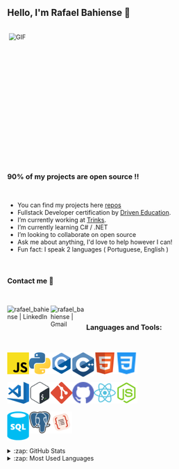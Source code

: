 ## Hello, I'm Rafael Bahiense 👋
<br />

 <img align="right" alt="GIF" src="https://media.giphy.com/media/xUA7bdpLxQhsSQdyog/giphy.gif" width="500" height="320" />
 

### 90% of my projects are open source !!

<br />

- You can find my projects here [repos]
- Fullstack Developer certification by [Driven Education].
- I’m currently working at [Trinks].
- I’m currently learning C# / .NET
- I’m looking to collaborate on open source
- Ask me about anything, I'd love to help however I can!
- Fun fact: I speak 2 languages ( Portuguese, English )

<br />

### Contact me 🤝
<br />

[<img align="left" alt="rafael_bahiense | LinkedIn" width="100px" src="https://img.shields.io/badge/LinkedIn-0077B5?style=for-the-badge&logo=linkedin&logoColor=white" />][linkedin]
[<img align="left" alt="rafael_bahiense | Gmail" width="82px" src="https://img.shields.io/badge/Gmail-D14836?style=for-the-badge&logo=gmail&logoColor=white" />][email]

<br />

### Languages and Tools:

<br />

[<img align="left" alt="JavaScript" width="50px" src="./assets/javascript.svg" />][es6]
[<img align="left" alt="python" width="50px" src="./assets/python.svg" />][python]
[<img align="left" alt="C" width="50px" src="./assets/c.svg" />][c]
[<img align="left" alt="C++" width="50px" src="./assets/cpp.svg" />][cpp]
[<img align="left" alt="HTML5" width="50px" src="./assets/html.svg" />][html]
[<img align="left" alt="CSS3" width="50px" src="./assets/css.svg" />][css]
<br />
<br />
<br />
<br />
[<img align="left" alt="Visual Studio Code" width="50px" src="./assets/visual-studio-code.svg" />][visual-studio-code]
[<img align="left" alt="Bash" width="50px" src="./assets/bash.svg" />][bash]
[<img align="left" alt="Git" width="50px" src="./assets/git.svg" />][git]
[<img align="left" alt="GitHub" width="50px" src="./assets/github.svg" />][github]
[<img align="left" alt="React" width="50px" src="./assets/react.svg" />][react]
[<img align="left" alt="Node-js" width="50px" src="./assets/node-js.svg" />][node-js]
<br />
<br />
<br />
<br />
[<img align="left" alt="SQL" width="50px" src="./assets/sql.svg" />][sql]
[<img align="left" alt="PostgreSQL" width="50px" src="./assets/postgresql.svg" />][postgresql]
[<img align="left" alt="TypeORM" width="50px" src="./assets/typeorm.png" />][typeorm]

[es6]: https://262.ecma-international.org/6.0/
[python]: https://www.python.org/
[c]: https://www.iso.org/standard/74528.html
[cpp]: https://isocpp.org/
[html]: https://www.w3schools.com/html/
[css]: https://www.w3schools.com/css/
[visual-studio-code]: https://code.visualstudio.com/
[bash]: https://www.gnu.org/software/bash/
[git]: https://git-scm.com/
[github]: https://github.com/
[react]: https://reactjs.org/
[node-js]: https://nodejs.org/
[sql]: https://www.iso.org/standard/63555.html
[postgresql]: https://www.postgresql.org/
[typeorm]: https://typeorm.io/

<br />
<br />
<br />
<br />

<details>
  <summary>:zap: GitHub Stats</summary>

  <img align="left" alt="Rafael's GitHub Stats" src="https://github-readme-stats.vercel.app/api?username=RafaelBahiense&show_icons=true&hide_border=true" />

</details>

<details>
  <summary>:zap: Most Used Languages</summary>

<img align="left" alt="Rafael's GitHub Top Languages" src="https://github-readme-stats.vercel.app/api/top-langs/?username=RafaelBahiense" />

</details>

[email]: mailto:rafaelbahiense@id.uff.br
[linkedin]: https://www.linkedin.com/in/rafael-bahiense/
[repos]: https://github.com/RafaelBahiense?tab=repositories
[driven education]: https://driveneducation.com.br/
[Trinks]: https://www.trinks.com/
